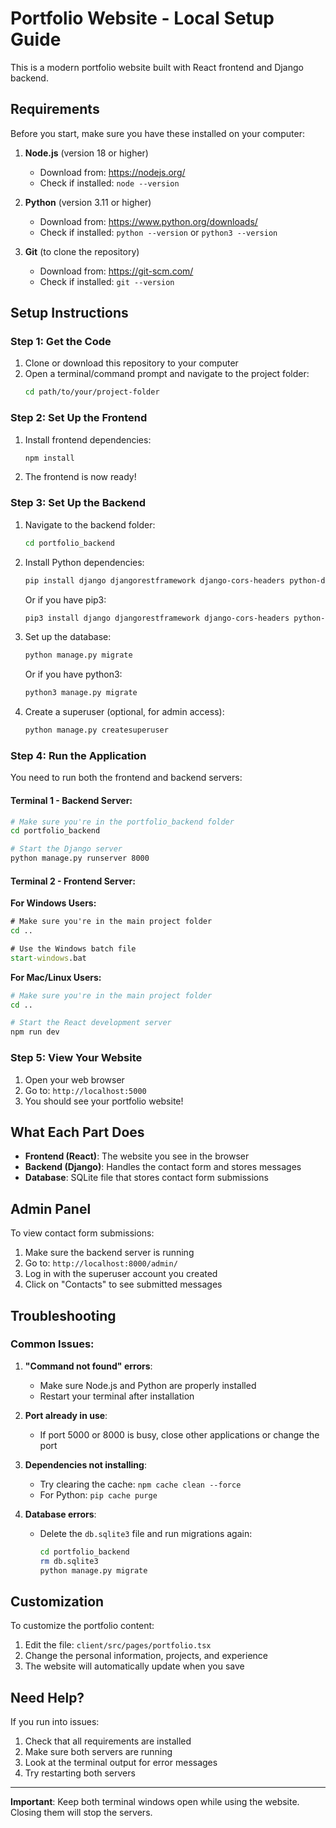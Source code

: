 # Portfolio Website - Local Setup Guide

This is a modern portfolio website built with React frontend and Django backend.

## Requirements

Before you start, make sure you have these installed on your computer:

1. **Node.js** (version 18 or higher)
   - Download from: https://nodejs.org/
   - Check if installed: `node --version`

2. **Python** (version 3.11 or higher)
   - Download from: https://www.python.org/downloads/
   - Check if installed: `python --version` or `python3 --version`

3. **Git** (to clone the repository)
   - Download from: https://git-scm.com/
   - Check if installed: `git --version`

## Setup Instructions

### Step 1: Get the Code

1. Clone or download this repository to your computer
2. Open a terminal/command prompt and navigate to the project folder:
   ```bash
   cd path/to/your/project-folder
   ```

### Step 2: Set Up the Frontend

1. Install frontend dependencies:
   ```bash
   npm install
   ```

2. The frontend is now ready!

### Step 3: Set Up the Backend

1. Navigate to the backend folder:
   ```bash
   cd portfolio_backend
   ```

2. Install Python dependencies:
   ```bash
   pip install django djangorestframework django-cors-headers python-dotenv
   ```
   
   Or if you have pip3:
   ```bash
   pip3 install django djangorestframework django-cors-headers python-dotenv
   ```

3. Set up the database:
   ```bash
   python manage.py migrate
   ```
   
   Or if you have python3:
   ```bash
   python3 manage.py migrate
   ```

4. Create a superuser (optional, for admin access):
   ```bash
   python manage.py createsuperuser
   ```

### Step 4: Run the Application

You need to run both the frontend and backend servers:

#### Terminal 1 - Backend Server:
```bash
# Make sure you're in the portfolio_backend folder
cd portfolio_backend

# Start the Django server
python manage.py runserver 8000
```

#### Terminal 2 - Frontend Server:

**For Windows Users:**
```cmd
# Make sure you're in the main project folder
cd ..

# Use the Windows batch file
start-windows.bat
```

**For Mac/Linux Users:**
```bash
# Make sure you're in the main project folder
cd ..

# Start the React development server
npm run dev
```

### Step 5: View Your Website

1. Open your web browser
2. Go to: `http://localhost:5000`
3. You should see your portfolio website!

## What Each Part Does

- **Frontend (React)**: The website you see in the browser
- **Backend (Django)**: Handles the contact form and stores messages
- **Database**: SQLite file that stores contact form submissions

## Admin Panel

To view contact form submissions:
1. Make sure the backend server is running
2. Go to: `http://localhost:8000/admin/`
3. Log in with the superuser account you created
4. Click on "Contacts" to see submitted messages

## Troubleshooting

### Common Issues:

1. **"Command not found" errors**:
   - Make sure Node.js and Python are properly installed
   - Restart your terminal after installation

2. **Port already in use**:
   - If port 5000 or 8000 is busy, close other applications or change the port

3. **Dependencies not installing**:
   - Try clearing the cache: `npm cache clean --force`
   - For Python: `pip cache purge`

4. **Database errors**:
   - Delete the `db.sqlite3` file and run migrations again:
     ```bash
     cd portfolio_backend
     rm db.sqlite3
     python manage.py migrate
     ```

## Customization

To customize the portfolio content:
1. Edit the file: `client/src/pages/portfolio.tsx`
2. Change the personal information, projects, and experience
3. The website will automatically update when you save

## Need Help?

If you run into issues:
1. Check that all requirements are installed
2. Make sure both servers are running
3. Look at the terminal output for error messages
4. Try restarting both servers

---

**Important**: Keep both terminal windows open while using the website. Closing them will stop the servers.